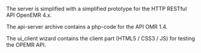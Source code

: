 
The server is simplified with a simplified prototype for the HTTP RESTful API OpenEMR 4.x.

The api-server archive contains a php-code for the API OMR 1.4. 

The ui_client wizard contains the client part (HTML5 / CSS3 / JS) for testing the OPEMR API.
